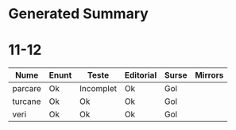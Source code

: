 # Generated Summary

# 11-12

| Nume | Enunt | Teste | Editorial | Surse | Mirrors |
| ---- | ----- | ----- | --------- | ----- | ------- |
| parcare | Ok | Incomplet | Ok | Gol |  |
| turcane | Ok | Ok | Ok | Gol |  |
| veri | Ok | Ok | Ok | Gol |  |
